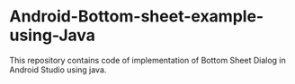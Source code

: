 # Android-Bottom-sheet-example-using-Java
This repository contains code of implementation of Bottom Sheet Dialog in Android Studio using java.
